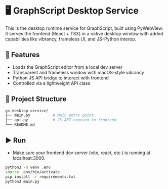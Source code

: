 # 🖥️ GraphScript Desktop Service

This is the desktop runtime service for GraphScript, built using PyWebView. It serves the frontend (React + TSX) in a native desktop window with added capabilities like vibrancy, frameless UI, and JS–Python interop.

## 🚀 Features
-	Loads the GraphScript editor from a local dev server
-	Transparent and frameless window with macOS-style vibrancy
-	Python JS API bridge to interact with frontend
-	Controlled via a lightweight API class

## 📁 Project Structure

```sh
gs-desktop-service/
├── main.py          # Main entry point
├── api.py           # JS API exposed to frontend
└── README.md
```

## ▶️ Run

- Make sure your frontend dev server (vite, react, etc.) is running at localhost:3000.

```sh
python3 -m venv .env
source .env/bin/activate
pip install -r requirements.txt
python3 main.py
```


